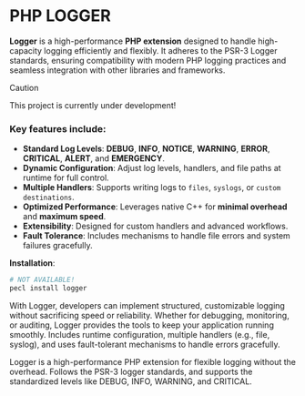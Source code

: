 # PHP LOGGER
**Logger** is a high-performance **PHP extension** designed to handle high-capacity logging efficiently and flexibly. It adheres to the PSR-3 Logger standards, ensuring compatibility with modern PHP logging practices and seamless integration with other libraries and frameworks.

> [!CAUTION]
> This project is currently under development!

### Key features include:

- **Standard Log Levels**: **DEBUG**, **INFO**, **NOTICE**, **WARNING**, **ERROR**, **CRITICAL**, **ALERT**, and **EMERGENCY**.
- **Dynamic Configuration**: Adjust log levels, handlers, and file paths at runtime for full control.
- **Multiple Handlers**: Supports writing logs to `files`, `syslogs`, or `custom destinations`.
- **Optimized Performance**: Leverages native C++ for **minimal overhead** and **maximum speed**.
- **Extensibility**: Designed for custom handlers and advanced workflows.
- **Fault Tolerance**: Includes mechanisms to handle file errors and system failures gracefully.

**Installation**:
```bash
# NOT AVAILABLE!
pecl install logger
```

With Logger, developers can implement structured, customizable logging without sacrificing speed or reliability. Whether for debugging, monitoring, or auditing, Logger provides the tools to keep your application running smoothly.
Includes runtime configuration, multiple handlers (e.g., file, syslog), and uses fault-tolerant mechanisms to handle errors gracefully.


Logger is a high-performance PHP extension for flexible logging without the overhead. Follows the PSR-3 logger standards, and supports the standardized levels like DEBUG, INFO, WARNING, and CRITICAL. 




